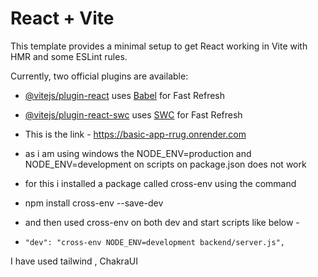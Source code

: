 # React + Vite

This template provides a minimal setup to get React working in Vite with HMR and some ESLint rules.

Currently, two official plugins are available:

- [@vitejs/plugin-react](https://github.com/vitejs/vite-plugin-react/blob/main/packages/plugin-react/README.md) uses [Babel](https://babeljs.io/) for Fast Refresh
- [@vitejs/plugin-react-swc](https://github.com/vitejs/vite-plugin-react-swc) uses [SWC](https://swc.rs/) for Fast Refresh

- This is the link - https://basic-app-rrug.onrender.com
- as i am using windows the NODE_ENV=production and NODE_ENV=development on scripts on package.json does not work
- for this i installed a package called cross-env using the command
- npm install cross-env --save-dev
- and then used cross-env on both dev and start scripts like below -
-     "dev": "cross-env NODE_ENV=development backend/server.js",

I have used tailwind , ChakraUI

